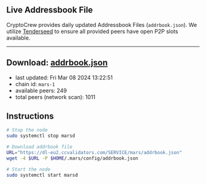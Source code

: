## Live Addressbook File

CryptoCrew provides daily updated Addressbook Files (`addrbook.json`). We utilize [Tenderseed](https://github.com/binaryholdings/tenderseed) to ensure all provided peers have open P2P slots available.

---
**Download: [addrbook.json](https://dl-eu2.ccvalidators.com/SERVICE/mars/addrbook.json)**
---

- last updated: Fri Mar 08 2024 13:22:51
- chain id: `mars-1`
- available peers: 249
- total peers (network scan): 1011

## Instructions
```sh
# Stop the node
sudo systemctl stop marsd

# Download addrbook file
URL="https://dl-eu2.ccvalidators.com/SERVICE/mars/addrbook.json"
wget -4 $URL -P $HOME/.mars/config/addrbook.json

# Start the node
sudo systemctl start marsd
```
